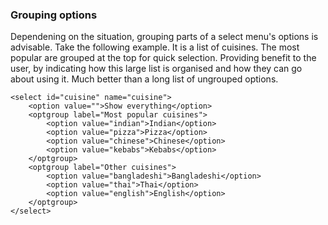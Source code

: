 ### Grouping options

Dependening on the situation, grouping parts of a select menu's options is advisable. Take the following example. It is a list of cuisines. The most popular are grouped at the top for quick selection. Providing benefit to the user, by indicating how this large list is organised and how they can go about using it. Much better than a long list of ungrouped options.

	<select id="cuisine" name="cuisine">
	    <option value="">Show everything</option>
	    <optgroup label="Most popular cuisines">
            <option value="indian">Indian</option>
            <option value="pizza">Pizza</option>
            <option value="chinese">Chinese</option>
            <option value="kebabs">Kebabs</option>
	    </optgroup>
	    <optgroup label="Other cuisines">
            <option value="bangladeshi">Bangladeshi</option>
            <option value="thai">Thai</option>
            <option value="english">English</option>
	    </optgroup>
	</select>